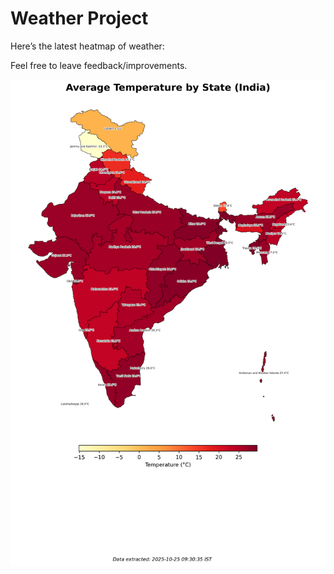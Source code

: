 # Weather Project

Here’s the latest heatmap of weather:

Feel free to leave feedback/improvements.

![India Heatmap](docs/assets/india_heatmap.png?v=FC4B65)
